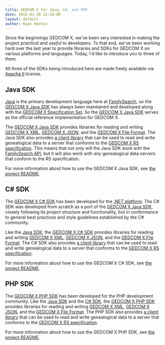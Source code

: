 ```yaml
---
title: GEDCOM X for Java, C#, and PHP
date: 2015-01-30 15:10:00
layout: default
author: Ryan Heaton
---
```


Since the beginnings GEDCOM X, we've been very interested in making the project _practical_ and _useful_ to
developers. To that end, we've been working hard over the last year to provide libraries and SDKs for GEDCOM X
on various platforms and languages. Today, I'd like to introduce you to three of them.

All three of the SDKs being introduced here are made freely available via [Apache II](http://www.apache.org/licenses/LICENSE-2.0) license.

## Java SDK

[Java](http://java.com/en/) is the primary development language here at [FamilySearch](https://familysearch.org), so
the [GEDCOM X Java SDK](https://github.com/FamilySearch/gedcomx-java) has always been maintained and developed along
with the [GEDCOM X Specification Set](http://www.gedcomx.org/Specifications.html). So the
[GEDCOM X Java SDK](https://github.com/FamilySearch/gedcomx-java) serves as the official reference implementation for
GEDCOM X.

The [GEDCOM X Java SDK](https://github.com/FamilySearch/gedcomx-java) provides libraries for reading and writing
[GEDCOM X XML](https://github.com/FamilySearch/gedcomx/blob/master/specifications/xml-format-specification.md),
[GEDCOM X JSON](https://github.com/FamilySearch/gedcomx/blob/master/specifications/json-format-specification.md),
and the [GEDCOM X File Format](https://github.com/FamilySearch/gedcomx/blob/master/specifications/file-format-specification.md).
The Java SDK also provides [a client library](https://github.com/FamilySearch/gedcomx-java/tree/master/gedcomx-rs-client)
that can be used to read and write genealogical data to a server that conforms to the
[GEDCOM X RS specification](https://github.com/FamilySearch/gedcomx-rs/blob/master/specifications/rs-specification.md). This
means that not only will the Java SDK work with the [FamilySearch API](https://familysearch.org/developers/docs/api/resources),
but it will also work with _any_ genealogical data servers that conform to the RS specification.

For more information about how to use the GEDCOM X Java SDK, see [the project README](https://github.com/FamilySearch/gedcomx-java/blob/master/README.md#use).

## C# SDK

The [GEDCOM X C# SDK](https://github.com/FamilySearch/gedcomx-csharp) has been developed for the [.NET platform](http://www.microsoft.com/net).
The C# SDK was developed from scratch as a port of the [GEDCOM X Java SDK](https://github.com/FamilySearch/gedcomx-java), closely following
its project structure and functionality, but in conformance to general best practices and style guidelines established by the
C# community.

Like the [Java SDK](https://github.com/FamilySearch/gedcomx-java), the [GEDCOM X C# SDK](https://github.com/FamilySearch/gedcomx-csharp)
provides libraries for reading and writing
[GEDCOM X XML](https://github.com/FamilySearch/gedcomx/blob/master/specifications/xml-format-specification.md),
[GEDCOM X JSON](https://github.com/FamilySearch/gedcomx/blob/master/specifications/json-format-specification.md),
and the [GEDCOM X File Format](https://github.com/FamilySearch/gedcomx/blob/master/specifications/file-format-specification.md).
The C# SDK also provides [a client library](https://github.com/FamilySearch/gedcomx-java/tree/master/gedcomx-rs-client)
that can be used to read and write genealogical data to a server that conforms to the
[GEDCOM X RS specification](https://github.com/FamilySearch/gedcomx-rs/blob/master/specifications/rs-specification.md).

For more information about how to use the GEDCOM X C# SDK, see [the project README](https://github.com/FamilySearch/gedcomx-csharp/blob/master/README.md).

## PHP SDK

The [GEDCOM X PHP SDK](https://github.com/FamilySearch/gedcomx-php) has been developed for the PHP development community.
Like the [Java SDK](https://github.com/FamilySearch/gedcomx-java) and the [C# SDK](https://github.com/FamilySearch/gedcomx-csharp),
the [GEDCOM X PHP SDK](https://github.com/FamilySearch/gedcomx-php) provides libraries for reading and writing
[GEDCOM X XML](https://github.com/FamilySearch/gedcomx/blob/master/specifications/xml-format-specification.md),
[GEDCOM X JSON](https://github.com/FamilySearch/gedcomx/blob/master/specifications/json-format-specification.md),
and the [GEDCOM X File Format](https://github.com/FamilySearch/gedcomx/blob/master/specifications/file-format-specification.md).
The PHP SDK also provides [a client library](https://github.com/FamilySearch/gedcomx-java/tree/master/gedcomx-rs-client)
that can be used to read and write genealogical data to a server that conforms to the
[GEDCOM X RS specification](https://github.com/FamilySearch/gedcomx-rs/blob/master/specifications/rs-specification.md).

For more information about how to use the GEDCOM X PHP SDK, see [the project README](https://github.com/FamilySearch/gedcomx-php/blob/master/README.md).


